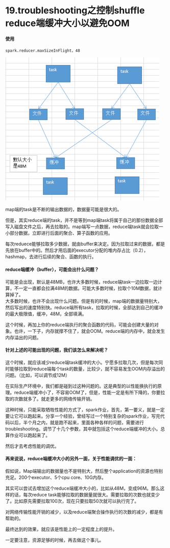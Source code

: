 # 19.troubleshooting之控制shuffle reduce端缓冲大小以避免OOM

#### 使用
```shell
spark.reducer.maxSizeInFlight，48
```

![](assets/19.png)

map端的task是不断的输出数据的，数据量可能是很大的。  

但是，其实reduce端的task，并不是等到map端task将属于自己的那份数据全部写入磁盘文件之后，再去拉取的。map端写一点数据，reduce端task就会拉取一小部分数据，立即进行后面的聚合、算子函数的应用。  

每次reduece能够拉取多少数据，就由buffer来决定。因为拉取过来的数据，都是先放在buffer中的。然后才用后面的executor分配的堆内存占比（0.2），hashmap，去进行后续的聚合、函数的执行。  
#### reduce端缓冲（buffer），可能会出什么问题？

可能是会出现，默认是48MB，也许大多数时候，reduce端task一边拉取一边计算，不一定一直都会拉满48M的数据。可能大多数时候，拉取个10M数据，就计算掉了。  
大多数时候，也许不会出现什么问题。但是有的时候，map端的数据量特别大，然后写出的速度特别快。reduce端所有task，拉取的时候，全部达到自己的缓冲的最大极限值，缓冲，48M，全部填满。  

这个时候，再加上你的reduce端执行的聚合函数的代码，可能会创建大量的对象。也许，一下子，内存就撑不住了，就会OOM。reduce端的内存中，就会发生内存溢出的问题。  

#### 针对上述的可能出现的问题，我们该怎么来解决呢？

这个时候，就应该减少reduce端task缓冲的大小。宁愿多拉取几次，但是每次同时能够拉取到reduce端每个task的数量，比较少，就不容易发生OOM内存溢出的问题。（比如，可以调节成12M）  

在实际生产环境中，我们都是碰到过这种问题的。这是典型的以性能换执行的原理。reduce端缓冲小了，不容易OOM了，但是，性能一定是有所下降的，你要拉取的次数就多了。就走更多的网络传输开销。  

这种时候，只能采取牺牲性能的方式了，spark作业，首先，第一要义，就是一定要让它可以跑起来。分享一个经验，曾经写过一个特别复杂的spark作业，写完代码以后，半个月之内，就是跑不起来，里面各种各样的问题，需要进行troubleshooting。调节了十几个参数，其中就包括这个reduce端缓冲的大小。总算作业可以跑起来了。  

然后才去考虑性能的调优。

#### 再来说说，reduce端缓冲大小的另外一面，关于性能调优的一面：

假如说，Map端输出的数据量也不是特别大，然后整个application的资源也特别充足。200个executor、5个cpu core、10G内存。

其实可以尝试去增加这个reduce端缓冲大小的，比如从48M，变成96M。那么这样的话，每次reduce task能够拉取的数据量就很大。需要拉取的次数也就变少了。比如原先需要拉取100次，现在只要拉取50次就可以执行完了。

对网络传输性能开销的减少，以及reduce端聚合操作执行的次数的减少，都是有帮助的。

最终达到的效果，就应该是性能上的一定程度上的提升。

一定要注意，资源足够的时候，再去做这个事儿。
